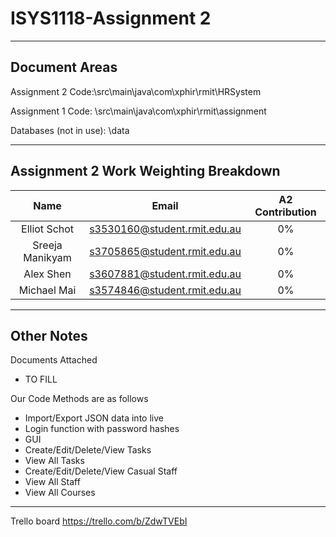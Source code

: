 # ISYS1118-Assignment 2

***
## Document Areas

Assignment 2 Code:\src\main\java\com\xphir\rmit\HRSystem

Assignment 1 Code: \src\main\java\com\xphir\rmit\assignment

Databases (not in use): \data

***

## Assignment 2 Work Weighting Breakdown

| Name       		| Email         				| A2 Contribution	|
|:-----------------:|:-----------------------------:|:-----------------:|
| Elliot Schot      | s3530160@student.rmit.edu.au	| 0%				|
| Sreeja Manikyam	| s3705865@student.rmit.edu.au	| 0%				|
| Alex Shen			| s3607881@student.rmit.edu.au	| 0%				|
| Michael Mai		| s3574846@student.rmit.edu.au	| 0%				|

***
## Other Notes

Documents Attached
+ TO FILL


Our Code Methods are as follows
+ Import/Export JSON data into live
+ Login function with password hashes
+ GUI
+ Create/Edit/Delete/View Tasks
+ View All Tasks
+ Create/Edit/Delete/View Casual Staff
+ View All Staff
+ View All Courses


***

Trello board https://trello.com/b/ZdwTVEbI